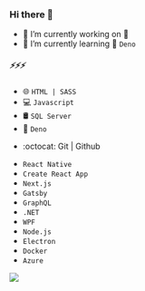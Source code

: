 ### Hi there 👋

- 🔭 I’m currently working on 🤔
- 🌱 I’m currently learning 🦕 `Deno`

##### ⚡⚡⚡

- 🌐 `HTML | SASS`
- 💻 `Javascript`
- 🛢️ `SQL Server`
- 🦕 `Deno`
* :octocat: Git | Github
- `React Native`
- `Create React App`
- `Next.js`
- `Gatsby`
- `GraphQL`
- `.NET`
- `WPF`
- `Node.js`
- `Electron`
- `Docker`
- `Azure`

<img align="center" src="https://github-readme-stats.vercel.app/api/top-langs/?username=juliuuz&theme=light" />

<!--
**juliuuz/juliuuz** is a ✨ _special_ ✨ repository because its `README.md` (this file) appears on your GitHub profile.

Here are some ideas to get you started:

- 🔭 I’m currently working on ...
- 🌱 I’m currently learning ...
- 👯 I’m looking to collaborate on ...
- 🤔 I’m looking for help with ...
- 💬 Ask me about ...
- 📫 How to reach me: ...
- 😄 Pronouns: ...
- ⚡ Fun fact: ...
-->
